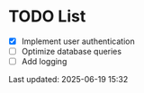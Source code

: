# TODO List

- [x] Implement user authentication
- [ ] Optimize database queries
- [ ] Add logging

Last updated: 2025-06-19 15:32
